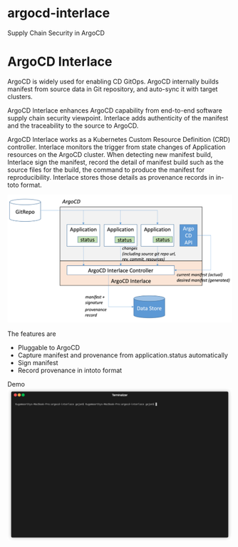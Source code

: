 # argocd-interlace
Supply Chain Security in ArgoCD



# ArgoCD Interlace

ArgoCD is widely used for enabling CD GitOps. ArgoCD internally builds manifest from source data in Git repository, and auto-sync it with target clusters. 

ArgoCD Interlace enhances ArgoCD capability from end-to-end software supply chain security viewpoint. Interlace adds authenticity of the manifest and the traceability to the source to ArgoCD.

ArgoCD Interlace works as a Kubernetes Custom Resource Definition (CRD) controller. Interlace monitors the trigger from state changes of Application resources on the ArgoCD cluster. When detecting new manifest build, Interlace sign the manifest, record the detail of manifest build such as the source files for the build, the command to produce the manifest for reproducibility. Interlace stores those details as provenance records in in-toto format. 

![ArgoCD-Interlace-Arch](./images/argocd-interlace-arch.png)


The features are 
- Pluggable to ArgoCD
- Capture manifest and provenance from application.status automatically
- Sign manifest
- Record provenance in intoto format

Demo
![intro](images/intro.gif?)